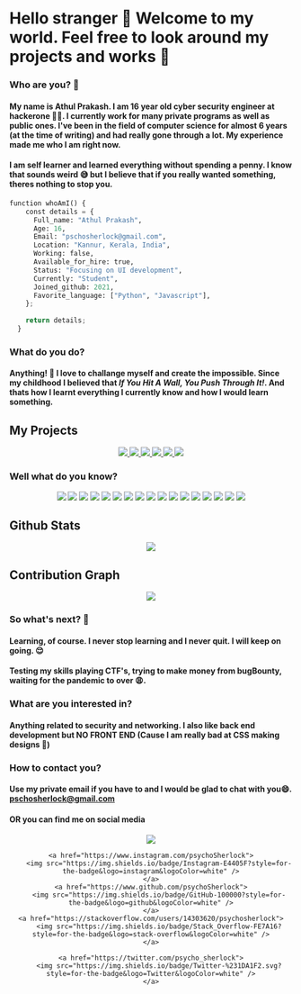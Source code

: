 # Hello stranger 👋 Welcome to my world. Feel free to look around my projects and works 🤗
### Who are you? 🧐

#### My name is Athul Prakash. I am 16 year old cyber security engineer at hackerone 👨‍💻. I currently work for many private programs as well as public ones. I've been in the field of computer science for almost 6 years (at the time of writing) and had really gone through a lot. My experience made me who I am right now.

#### I am self learner and learned everything without spending a penny. I know that sounds weird 😅 but I believe that if you really wanted something, theres nothing to stop you.

```python
function whoAmI() {
    const details = {
      Full_name: "Athul Prakash",
      Age: 16,
      Email: "pschosherlock@gmail.com",
      Location: "Kannur, Kerala, India",
      Working: false,
      Available_for_hire: true,
      Status: "Focusing on UI development",
      Currently: "Student",
      Joined_github: 2021,
      Favorite_language: ["Python", "Javascript"],
    };
  
    return details;
  }
```

### What do you do?
#### Anything! 🤪 I love to challange myself and create the impossible. Since my childhood I believed that _If You Hit A Wall, You Push Through It!_. And thats how I learnt everything I currently know and how I would learn something.

## My Projects
<div align="center">
  <a href="https://github.com/psychoSherlock/coCheck">
    <img
      src="https://github-readme-stats.vercel.app/api/pin/?username=psychoSherlock&repo=coCheck&theme=tokyonight"
    />
  </a>

  <a href="https://github.com/psychoSherlock/ip-who">
    <img
      src="https://github-readme-stats.vercel.app/api/pin/?username=psychoSherlock&repo=ip-who&theme=tokyonight"
    />
  </a>

  <a href="https://github.com/psychoSherlock/whatsAuto">
    <img
      src="https://github-readme-stats.vercel.app/api/pin/?username=psychoSherlock&repo=whatsAuto&theme=tokyonight"
    />
  </a>

  <a href="https://github.com/psychoSherlock/react-textractor">
    <img
      src="https://github-readme-stats.vercel.app/api/pin/?username=psychoSherlock&repo=react-textractor&theme=tokyonight"
    />
  </a>

  <a href="https://github.com/psychoSherlock/HSR">
    <img
      src="https://github-readme-stats.vercel.app/api/pin/?username=psychoSherlock&repo=HSR&theme=tokyonight"
    />
  </a>


  <a href="https://github.com/psychoSherlock/textRactor">
    <img
      src="https://github-readme-stats.vercel.app/api/pin/?username=psychoSherlock&repo=textRactor&theme=tokyonight"
    />
  </a>
</div>


### Well what do you know?
<div align="center">
  <img src="https://github-readme-stats.vercel.app/api/top-langs/?username=psychoSherlock"/>
  <img src="https://img.shields.io/badge/python-3670A0?style=for-the-badge&logo=python&logoColor=ffdd54" />
  <img src="https://img.shields.io/badge/flask-%23000.svg?style=for-the-badge&logo=flask&logoColor=white" />
  <img src="https://img.shields.io/badge/opencv-%23white.svg?style=for-the-badge&logo=opencv&logoColor=white" />
  <img src="https://img.shields.io/badge/mysql-%2300f.svg?style=for-the-badge&logo=mysql&logoColor=white"/>
  <img src="https://img.shields.io/badge/HTML5-E34F26?style=for-the-badge&logo=html5&logoColor=white">
  <img src="https://img.shields.io/badge/CSS3-1572B6?style=for-the-badge&logo=css3&logoColor=white">
  <img src="https://img.shields.io/badge/materialui-%230081CB.svg?style=for-the-badge&logo=material-ui&logoColor=white" />
  <img src="https://img.shields.io/badge/JavaScript-F7DF1E?style=for-the-badge&logo=javascript&logoColor=black">
  <img src="https://img.shields.io/badge/Node.js-43853D?style=for-the-badge&logo=node-dot-js&logoColor=white">
  <img src="https://img.shields.io/badge/React-20232A?style=for-the-badge&logo=react&logoColor=61DAFB" />
  <img src="https://img.shields.io/badge/NPM-%23000000.svg?style=for-the-badge&logo=npm&logoColor=white" />
  <img src="https://img.shields.io/badge/shell_script-%23121011.svg?style=for-the-badge&logo=gnu-bash&logoColor=white"/>
  <img src="https://img.shields.io/badge/Windows_Security-0078D6?style=for-the-badge&logo=windows&logoColor=white" />
  <img src="https://img.shields.io/badge/Linux_Security-FCC624?style=for-the-badge&logo=linux&logoColor=black" />
  <img src="https://img.shields.io/badge/Debian-D70A53?style=for-the-badge&logo=debian&logoColor=white" />
  <img src="https://img.shields.io/badge/Kali-268BEE?style=for-the-badge&logo=kalilinux&logoColor=white" />
  
</div>

## Github Stats
<div align="center">
    <a href="https://github.com/psychoSherlock">
        <img src="https://github-readme-stats.vercel.app/api?username=psychoSherlock&show_icons=true&theme=tokyonight" />
    </a>
</div>

## Contribution Graph
<div align="center">
    <a href="https://github.com/psychoSherlock">
        <img src="https://activity-graph.herokuapp.com/graph?username=psychoSherlock" />
    </a>
</div>

### So what's next? 🤨
#### Learning, of course. I never stop learning and I never quit. I will keep on going. 😌
#### Testing my skills playing CTF's, trying to make money from bugBounty, waiting for the pandemic to over 😩.

### What are you interested in?
#### Anything related to security and networking. I also like back end development but NO FRONT END (Cause I am really bad at CSS making designs 😬)

### How to contact you?
#### Use my private email if you have to and I would be glad to chat with you😄. [pschosherlock@gmail.com](mailto:pschosherlock@gmail.com)
#### OR you can find me on social media
<div align="center">
    <a href="mailto:pschosherlock@gmail.com">
        <img src="https://img.shields.io/badge/Gmail-D14836?style=for-the-badge&logo=gmail&logoColor=white" />
    </a>

    <a href="https://www.instagram.com/psychoSherlock">
        <img src="https://img.shields.io/badge/Instagram-E4405F?style=for-the-badge&logo=instagram&logoColor=white" />
    </a>
    <a href="https://www.github.com/psychoSherlock">
        <img src="https://img.shields.io/badge/GitHub-100000?style=for-the-badge&logo=github&logoColor=white" />
    </a>
    <a href="https://stackoverflow.com/users/14303620/psychosherlock">
        <img src="https://img.shields.io/badge/Stack_Overflow-FE7A16?style=for-the-badge&logo=stack-overflow&logoColor=white" />
    </a>

    <a href="https://twitter.com/psycho_sherlock">
        <img src="https://img.shields.io/badge/Twitter-%231DA1F2.svg?style=for-the-badge&logo=Twitter&logoColor=white" />
    </a>
</div>
